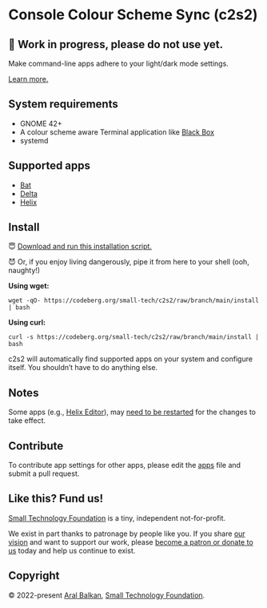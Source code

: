 # Console Colour Scheme Sync (c2s2)

## 🚧 Work in progress, please do not use yet.

Make command-line apps adhere to your light/dark mode settings.

[Learn more.](https://ar.al/2022/08/03/the-most-important-lesson-in-design/)

## System requirements

- GNOME 42+
- A colour scheme aware Terminal application like [Black Box](https://gitlab.gnome.org/raggesilver/blackbox#black-box)
- systemd

## Supported apps

- [Bat]()
- [Delta]()
- [Helix]()

## Install

😇 [Download and run this installation script.](https://codeberg.org/small-tech/c2s2/raw/branch/main/install) 

😈 Or, if you enjoy living dangerously, pipe it from here to your shell (ooh, naughty!)

__Using wget:__

```shell
wget -qO- https://codeberg.org/small-tech/c2s2/raw/branch/main/install | bash
```

__Using curl:__

```shell
curl -s https://codeberg.org/small-tech/c2s2/raw/branch/main/install | bash
```

c2s2 will automatically find supported apps on your system and configure itself. You shouldn’t have to do anything else.

## Notes

Some apps (e.g., [Helix Editor](https://helix-editor.com)), may [need to be restarted](https://github.com/helix-editor/helix/issues/2158#issuecomment-1201083242) for the changes to take effect.

## Contribute

To contribute app settings for other apps, please edit the [apps](scripts/apps) file and submit a pull request.

## Like this? Fund us!

[Small Technology Foundation](https://small-tech.org) is a tiny, independent not-for-profit.

We exist in part thanks to patronage by people like you. If you share [our vision](https://small-tech.org/about/#small-technology) and want to support our work, please [become a patron or donate to us](https://small-tech.org/fund-us) today and help us continue to exist.

## Copyright

&copy; 2022-present [Aral Balkan](https://ar.al), [Small Technology Foundation](https://small-tech.org).
